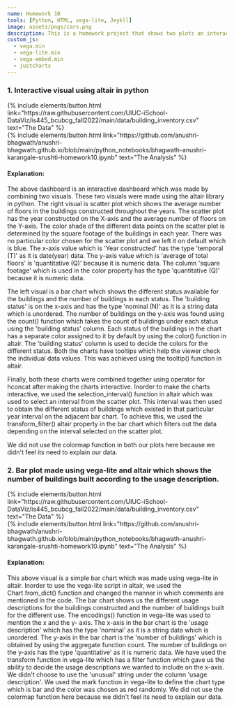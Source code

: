 ```yaml
---
name: Homework 10
tools: [Python, HTML, vega-lite, Jeykll]
image: assets/pngs/cars.png
description: This is a homework project that shows two plots an interactive viz using altair and a regular bar chart using vega-lite in altair!
custom_js:
  - vega.min
  - vega-lite.min
  - vega-embed.min
  - justcharts
---
```



### 1. Interactive visual using altair in python


<vegachart schema-url="{{ site.baseurl }}/assets/json/altair_buildings_chart.json" style="width: 100%"></vegachart>


<!-- these are written in a combo of html and liquid --> 

<div class="left">
{% include elements/button.html link="https://raw.githubusercontent.com/UIUC-iSchool-DataViz/is445_bcubcg_fall2022/main/data/building_inventory.csv" text="The Data" %}
</div>

<div class="right">
{% include elements/button.html link="https://github.com/anushri-bhagwath/anushri-bhagwath.github.io/blob/main/python_notebooks/bhagwath-anushri-karangale-srushti-homework10.ipynb" text="The Analysis" %}
</div>




#### Explanation:


The above dashboard is an interactive dashboard which was made by combining two visuals. These two visuals were made using the altair library in python. The right visual is scatter plot which shows the average number of floors in the buildings constructed throughout the years. The scatter plot has the year constructed on the X-axis and the average number of floors on the Y-axis. The color shade of the different data points on the scatter plot is determined by the square footage of the buildings in each year. There was no particular color chosen for the scatter plot and we left it on default which is blue. The x-axis value which is 'Year constructed' has the type 'temporal (T)' as it is date(year) data. The y-axis value which is 'average of total floors' is 'quantitative (Q)' because it is numeric data. The column 'square footage' which is used in the color property has the type 'quantitative (Q)' because it is numeric data.

The left visual is a bar chart which shows the different status available for the buildings and the number of buildings in each status. The 'building status' is on the x-axis and has the type 'nominal (N)' as it is a string data which is unordered. The number of buildings on the y-axis was found using the count() function which takes the count of buildings under each status using the 'building status' column. Each status of the buildings in the chart has a separate color assigned to it by default by using the color() function in altair. The 'building status' column is used to decide the colors for the different status. Both the charts have tooltips which help the viewer check the individual data values. This was achieved using the tooltip() function in altair.

Finally, both these charts were combined together using operator for hconcat after making the charts interactive. Inorder to make the charts interactive, we used the selection_interval() function in altair which was used to select an interval from the scatter plot. This interval was then used to obtain the different status of buildings which existed in that particular year interval on the adjacent bar chart. To achieve this, we used the transform_filter() altair property in the bar chart which filters out the data depending on the interval selected on the scatter plot.

We did not use the colormap function in both our plots here because we didn't feel its need to explain our data.


### 2. Bar plot made using vega-lite and altair which shows the number of buildings built according to the usage description.

<vegachart schema-url="{{ site.baseurl }}/assets/json/altair_vega_bar.json" style="width: 100%"></vegachart>

<!-- these are written in a combo of html and liquid --> 

<div class="left">
{% include elements/button.html link="https://raw.githubusercontent.com/UIUC-iSchool-DataViz/is445_bcubcg_fall2022/main/data/building_inventory.csv" text="The Data" %}
</div>

<div class="right">
{% include elements/button.html link="https://github.com/anushri-bhagwath/anushri-bhagwath.github.io/blob/main/python_notebooks/bhagwath-anushri-karangale-srushti-homework10.ipynb" text="The Analysis" %}
</div>



#### Explanation:


This above visual is a simple bar chart which was made using vega-lite in altair. Inorder to use the vega-lite script in altair, we used the Chart.from_dict() function and changed the manner in which comments are mentioned in the code. The bar chart shows us the different usage descriptions for the buildings constructed and the number of buildings built for the different use. The encodings() function in vega-lite was used to mention the x and the y- axis. The x-axis in the bar chart is the 'usage description' which has the type 'nominal' as it is a string data which is unordered. The y-axis in the bar chart is the 'number of buildings' which is obtained by using the aggregate function count. The number of buildings on the y-axis has the type 'quantitative' as it is numeric data. We have used the transform function in vega-lite which has a filter function which gave us the ability to decide the usage descriptions we wanted to include on the x-axis. We didn't choose to use the 'unusual' string under the column 'usage description'. We used the mark function in vega-lite to define the chart type which is bar and the color was chosen as red randomly. We did not use the colormap function here because we didn't feel its need to explain our data.
